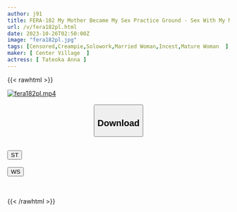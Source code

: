 ```yaml
---
author: j91
title: FERA-182 My Mother Became My Sex Practice Ground - Sex With My Mother Was So Good That I Broke Up With Her And I Was Crazy And Ended Up Creampieing Her Over And Over Again - Anna Tateoka
url: /v/fera182pl.html
date: 2023-10-26T02:50:00Z
image: "fera182pl.jpg"
tags: [Censored,Creampie,Solowork,Married Woman,Incest,Mature Woman	 ]
maker: [ Center Village  ]
actress: [ Tateoka Anna ]
---
```



{{< rawhtml >}}

<div class="video" data-videoid="d8AeZYQPMzSkabw">
    <a href="javascript:;">
        <img src="https://my.j91.asia/v/fera182pl.jpg" width="WIDTH" height="HEIGHT" alt="fera182pl.mp4" loading="lazy">
    </a>
</div>

<script type="text/javascript" src="https://j91.asia/asset/on-demand-st.js"></script>

<br>
  <link rel="stylesheet" href="https://j91.asia/asset/bs5.css">
  
  <center>
  <button class="btn btn-primary" type="button" data-bs-toggle="collapse" data-bs-target=".multi-collapse" aria-expanded="false" aria-controls="multiCollapseExample1 multiCollapseExample2"><h2>Download</h2></button></center>
</p>
<div class="row">
  <div class="col">
    <div class="collapse multi-collapse" id="multiCollapseExample1">
      <div class="card card-body">
	      	      <br>
<div class="buttons">  
<a href="https://streamtape.to/v/d8AeZYQPMzSkabw"><button class="btn-hover color-3"><i class="fa fa-download"></i> ST</button></a></div>
    </div>
  </div>
</div>
  <div class="col">
    <div class="collapse multi-collapse" id="multiCollapseExample2">
      <div class="card card-body">
	      <br>
<div class="buttons">
    <a href="https://wolfstream.tv/woq6bdjekgyx"><button class="btn-hover color-9"><i class="fa fa-download"></i> WS</button></a></div>
<br><br>
      </div>
    </div>
  </div>
</div>

{{< /rawhtml >}}